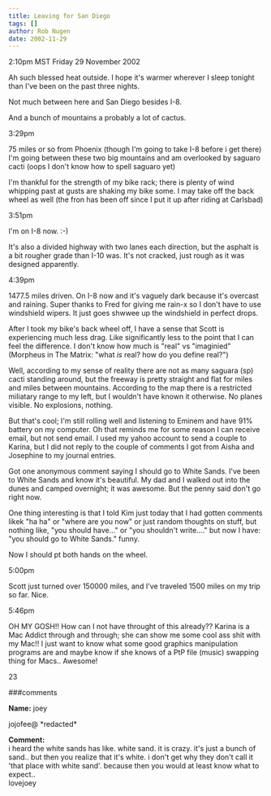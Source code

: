 ```yaml
---
title: Leaving for San Diego
tags: []
author: Rob Nugen
date: 2002-11-29
---
```


<p class=date>2:10pm MST Friday 29 November 2002</p>

<p>Ah such blessed heat outside.  I hope it's warmer wherever I sleep
tonight than I've been on the past three nights.</p>

<p>Not much between here and San Diego besides I-8.</p>

<p>And a bunch of mountains a probably a lot of cactus.</p>

<p class=date>3:29pm</p>

<p>75 miles or so from Phoenix (though I'm going to take I-8 before i
get there) I'm going between these two big mountains and am overlooked
by saguaro cacti (oops I don't know how to spell saguaro yet)</p>

<p>I'm thankful for the strength of my bike rack; there is plenty of
wind whipping past at gusts are shaking my bike some.  I may take off
the back wheel as well (the fron has been off since I put it up after
riding at Carlsbad)</p>

<p class=date>3:51pm</p>

<p>I'm on I-8 now.  :-)</p>

<p>It's also a divided highway with two lanes each direction, but the
asphalt is a bit rougher grade than I-10 was.  It's not cracked, just
rough as it was designed apparently.</p>

<p class=date>4:39pm</p>

<p>1477.5 miles driven.  On I-8 now and it's vaguely dark because it's
overcast and raining.  Super thanks to Fred for giving me rain-x so I
don't have to use windshield wipers.  It just goes shwwee up the
windshield in perfect drops.</p>

<p>After I took my bike's back wheel off, I have a sense that Scott is
experiencing much less drag.  Like significantly less to the point
that I can feel the difference.  I don't know how much is "real" vs
"imaginied" (Morpheus in The Matrix: "what <em>is</em> real?  how do
you define real?")</p>

<p>Well, according to my sense of reality there are not as many
saguara (sp) cacti standing around, but the freeway is pretty straight
and flat for miles and miles between mountains.  According to the map
there is a restricted miliatary range to my left, but I wouldn't have
known it otherwise.  No planes visible.  No explosions, nothing.</p>

<p>But that's cool; I'm still rolling well and listening to Eminem and
have 91% battery on my computer.  Oh that reminds me for some reason I
can receive email, but not send email.  I used my yahoo account to
send a couple to Karina, but I did not reply to the couple of comments
I got from Aisha and Josephine to my journal entries.</p>

<p>Got one anonymous comment saying I should go to White Sands.  I've
been to White Sands and know it's beautiful.  My dad and I walked out
into the dunes and camped overnight; it was awesome.  But the penny
said don't go right now.</p>

<p>One thing interesting is that I told Kim just today that I had
gotten comments likek "ha ha" or "where are you now" or just random
thoughts on stuff, but nothing like, "you should have..." or "you
shouldn't write...." but now I have: "you should go to White Sands."
funny.</p>

<p>Now I should pt both hands on the wheel.</p>

<p class=date>5:00pm</p>

<p>Scott just turned over 150000 miles, and I've traveled 1500 miles
on my trip so far.  Nice.</p>

<p class=date>5:46pm</p>

<p>OH MY GOSH!!  How can I not have throught of this already??  Karina
is a Mac Addict through and through; she can show me some cool ass
shit with my Mac!!  I just want to know what some good graphics
manipulation programs are and maybe know if she knows of a PtP file
(music) swapping thing for Macs..  Awesome!</p>

23

###comments

<p><b>Name:</b> joey

<p>jojofee@ *redacted*

<p><b>Comment:</b>
<br>i heard the white sands has like. white sand. it is crazy. it's just a bunch of sand.. but then you realize that it's white. i don't get why they don't call it 'that place with white sand'. because then you would at least know what to expect.. <br>
lovejoey
